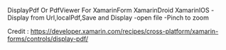 DisplayPdf Or PdfViewer For XamarinForm XamarinDroid XamarinIOS -Display from Url,localPdf,Save and Display -open file -Pinch to zoom

Credit : https://developer.xamarin.com/recipes/cross-platform/xamarin-forms/controls/display-pdf/

